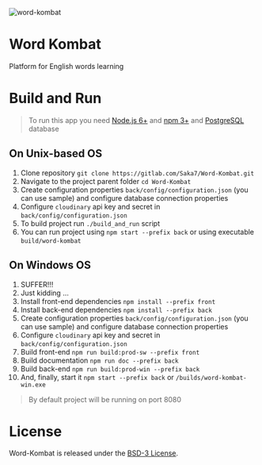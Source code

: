 ![word-kombat](https://gitlab.com/Saka7/Word-Kombat/raw/master/front/src/assets/images/icons/icon-128x128.png)

# Word Kombat

Platform for English words learning

# Build and Run

> To run this app you need [Node.js 6+](https://nodejs.org/en/) and [npm 3+](https://www.npmjs.com/) and [PostgreSQL](https://www.postgresql.org/download/) database

## On Unix-based OS

1. Clone repository `git clone https://gitlab.com/Saka7/Word-Kombat.git`
2. Navigate to the project parent folder `cd Word-Kombat`
3. Create configuration properties `back/config/configuration.json` (you can use sample) and configure database connection properties
4. Configure `cloudinary` api key and secret in `back/config/configuration.json`
5. To build project run `./build_and_run` script
6. You can run project using `npm start --prefix back` or using executable `build/word-kombat`

## On Windows OS

1. SUFFER!!!
2. Just kidding ...
3. Install front-end dependencies `npm install --prefix front`
4. Install back-end dependencies `npm install --prefix back`
5. Create configuration properties `back/config/configuration.json` (you can use sample) and configure database connection properties
6. Configure `cloudinary` api key and secret in `back/config/configuration.json`
7. Build front-end `npm run build:prod-sw --prefix front`
8. Build documentation `npm run doc --prefix back`
9. Build back-end `npm run build:prod-win --prefix back`
10. And, finally, start it `npm start --prefix back` or `/builds/word-kombat-win.exe`

> By default project will be running on port 8080

# License
Word-Kombat is released under the [BSD-3 License](https://opensource.org/licenses/BSD-3-Clause).


